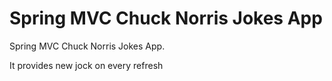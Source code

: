 # Spring MVC Chuck Norris Jokes App

Spring MVC Chuck Norris Jokes App.

It provides new jock on every refresh
